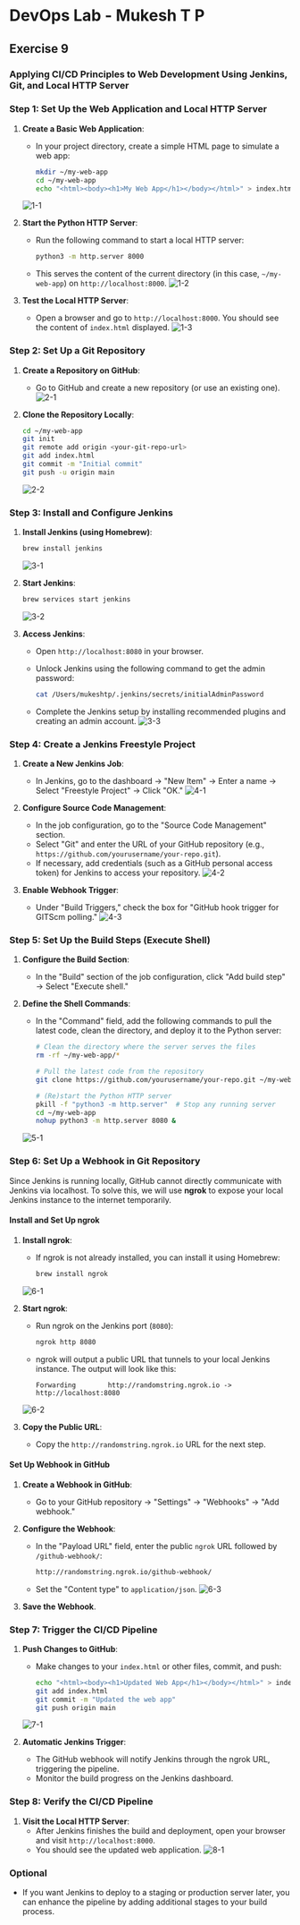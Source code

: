 # DevOps Lab - Mukesh T P

## Exercise 9

### Applying CI/CD Principles to Web Development Using Jenkins, Git, and Local HTTP Server

### Step 1: Set Up the Web Application and Local HTTP Server

1. **Create a Basic Web Application**:
   - In your project directory, create a simple HTML page to simulate a web app:

     ```bash
     mkdir ~/my-web-app
     cd ~/my-web-app
     echo "<html><body><h1>My Web App</h1></body></html>" > index.html
     ```

   ![1-1](../photos/Ex9/1-1.png?raw=true)

2. **Start the Python HTTP Server**:
   - Run the following command to start a local HTTP server:

     ```bash
     python3 -m http.server 8000
     ```

   - This serves the content of the current directory (in this case, `~/my-web-app`) on `http://localhost:8000`.
   ![1-2](../photos/Ex9/1-2.png?raw=true)

3. **Test the Local HTTP Server**:
   - Open a browser and go to `http://localhost:8000`. You should see the content of `index.html` displayed.
   ![1-3](../photos/Ex9/1-3.png?raw=true)

### Step 2: Set Up a Git Repository

1. **Create a Repository on GitHub**:
   - Go to GitHub and create a new repository (or use an existing one).
   ![2-1](../photos/Ex9/2-1.png?raw=true)

2. **Clone the Repository Locally**:

   ```bash
   cd ~/my-web-app
   git init
   git remote add origin <your-git-repo-url>
   git add index.html
   git commit -m "Initial commit"
   git push -u origin main
   ```

   ![2-2](../photos/Ex9/2-2.png?raw=true)

### Step 3: Install and Configure Jenkins

1. **Install Jenkins (using Homebrew)**:

   ```bash
   brew install jenkins
   ```

   ![3-1](../photos/Ex9/3-1.png?raw=true)

2. **Start Jenkins**:

   ```bash
   brew services start jenkins
   ```

   ![3-2](../photos/Ex9/3-2.png?raw=true)

3. **Access Jenkins**:
   - Open `http://localhost:8080` in your browser.
   - Unlock Jenkins using the following command to get the admin password:

     ```bash
     cat /Users/mukeshtp/.jenkins/secrets/initialAdminPassword
     ```

   - Complete the Jenkins setup by installing recommended plugins and creating an admin account.
   ![3-3](../photos/Ex9/3-3.png?raw=true)

### Step 4: Create a Jenkins Freestyle Project

1. **Create a New Jenkins Job**:
   - In Jenkins, go to the dashboard → "New Item" → Enter a name → Select "Freestyle Project" → Click "OK."
   ![4-1](../photos/Ex9/4-1.png?raw=true)

2. **Configure Source Code Management**:
   - In the job configuration, go to the "Source Code Management" section.
   - Select "Git" and enter the URL of your GitHub repository (e.g., `https://github.com/yourusername/your-repo.git`).
   - If necessary, add credentials (such as a GitHub personal access token) for Jenkins to access your repository.
   ![4-2](../photos/Ex9/4-2.png?raw=true)

3. **Enable Webhook Trigger**:
   - Under "Build Triggers," check the box for "GitHub hook trigger for GITScm polling."
   ![4-3](../photos/Ex9/4-3.png?raw=true)

### Step 5: Set Up the Build Steps (Execute Shell)

1. **Configure the Build Section**:
   - In the "Build" section of the job configuration, click "Add build step" → Select "Execute shell."

2. **Define the Shell Commands**:
   - In the "Command" field, add the following commands to pull the latest code, clean the directory, and deploy it to the Python server:

     ```bash
     # Clean the directory where the server serves the files
     rm -rf ~/my-web-app/*

     # Pull the latest code from the repository
     git clone https://github.com/yourusername/your-repo.git ~/my-web-app/

     # (Re)start the Python HTTP server
     pkill -f "python3 -m http.server"  # Stop any running server
     cd ~/my-web-app
     nohup python3 -m http.server 8080 &
     ```

   ![5-1](../photos/Ex9/5-1.png?raw=true)

### Step 6: Set Up a Webhook in Git Repository

Since Jenkins is running locally, GitHub cannot directly communicate with Jenkins via localhost. To solve this, we will use **ngrok** to expose your local Jenkins instance to the internet temporarily.

#### Install and Set Up ngrok

1. **Install ngrok**:
   - If ngrok is not already installed, you can install it using Homebrew:

     ```bash
     brew install ngrok
     ```

   ![6-1](../photos/Ex9/6-1.png?raw=true)

2. **Start ngrok**:
   - Run ngrok on the Jenkins port (`8080`):

     ```bash
     ngrok http 8080
     ```

   - ngrok will output a public URL that tunnels to your local Jenkins instance. The output will look like this:

     ```text
     Forwarding        http://randomstring.ngrok.io -> http://localhost:8080
     ```

   ![6-2](../photos/Ex9/6-2.png?raw=true)

3. **Copy the Public URL**:
   - Copy the `http://randomstring.ngrok.io` URL for the next step.

#### Set Up Webhook in GitHub

1. **Create a Webhook in GitHub**:
   - Go to your GitHub repository → "Settings" → "Webhooks" → "Add webhook."

2. **Configure the Webhook**:
   - In the "Payload URL" field, enter the public `ngrok` URL followed by `/github-webhook/`:

     ```bash
     http://randomstring.ngrok.io/github-webhook/
     ```

   - Set the "Content type" to `application/json`.
   ![6-3](../photos/Ex9/6-3.png?raw=true)

3. **Save the Webhook**.

### Step 7: Trigger the CI/CD Pipeline

1. **Push Changes to GitHub**:
   - Make changes to your `index.html` or other files, commit, and push:

     ```bash
     echo "<html><body><h1>Updated Web App</h1></body></html>" > index.html
     git add index.html
     git commit -m "Updated the web app"
     git push origin main
     ```

   ![7-1](../photos/Ex9/7-1.png?raw=true)

2. **Automatic Jenkins Trigger**:
   - The GitHub webhook will notify Jenkins through the ngrok URL, triggering the pipeline.
   - Monitor the build progress on the Jenkins dashboard.

### Step 8: Verify the CI/CD Pipeline

1. **Visit the Local HTTP Server**:
   - After Jenkins finishes the build and deployment, open your browser and visit `http://localhost:8000`.
   - You should see the updated web application.
   ![8-1](../photos/Ex9/8-1.png?raw=true)

### Optional

- If you want Jenkins to deploy to a staging or production server later, you can enhance the pipeline by adding additional stages to your build process.
